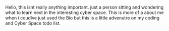 Hello, this isnt really anything important. just a person sitting and wondering what to learn next in the interesting cyber space.
This is more of a about me when i coudlve just used the Bio but this is a little advenutre on my coding and Cyber Space todo list.
